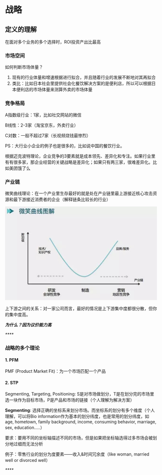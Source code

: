 # 战略

## 定义的理解

在面对多个业务的多个选择时，ROI投资产出比最高

### 市场空间

如何判断市场体量？

1. 现有的行业体量和增速根据进行拟合，并且随着行业的发展不断地对其再拟合
2. 类比：比如日本社会里提供社会化餐饮解决方案的是便利店，所以可以根据日本便利店的市场体量来测算外卖的市场体量

### 竞争格局

A指数级行业：1家，比如社交网站的微信

B线性：2-3家（淘宝京东，外卖行业）

C对数：一般不超过7家（长视频烧钱最惨烈）

PS：大行业小企业的例子也是很多的，比如说中国的餐饮行业。

根据迈克波特理论，企业竞争的3要素就是成本领先、差异化和专注。如果行业里有有很多家，那企业经营的关键战略是差异化；如果只有两三家，很难差异化。比如美团饿了么

### 产业链

微笑曲线理论：在一个产业里生存最好的就是处在产业链里最上游接近核心攻击资源和最下游接近消费者的企业（解释链条比较长的行业）

![](../.gitbook/assets/unnamed.jpg)

上下游之间的关系：对一家公司而言，最好的情况是上下游集中度都很分散，但你的集中度高。

_**为什么？因为议价能力高**_

_\*\*\*\*_

### 战略的多个理论

#### 1. PFM

PMF \(Product Market Fit\)：为一个市场匹配一个产品

#### 2. STP

Segmenting, Targeting, Positioning: S是对市场做划分，T是在划分完的市场里选一块作为目标市场，P是产品和市场的链接（个人理解为解决方案）

**Segmenting**: 选择正确的坐标系来划分市场。而坐标系的划分有多个维度（个人理解，可以将Bio information作为基本的划分纬度，也是常用的划分纬度，如age, hometown, family background, income, consuming behavior, marriage, sex, education.....）

要求：要用不同的坐标轴描述不同的市场，但是如果把坐标轴选得过多市场会被划分地过细而无法分析

例子：零售行业的划分为度要素——收入&时间冗余度（like woman, married well or divorced well）



_\*\*\*\*_

